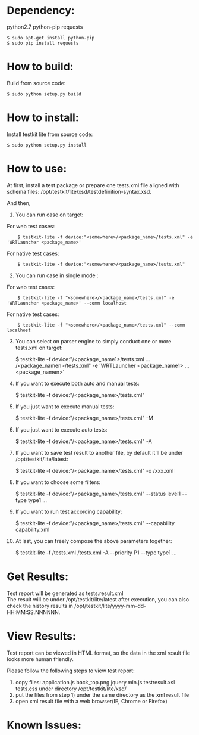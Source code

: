 # Dependency:

python2.7 python-pip requests

    $ sudo apt-get install python-pip
    $ sudo pip install requests

# How to build:

Build from source code: 

    $ sudo python setup.py build

# How to install:

Install testkit lite  from source code: 

    $ sudo python setup.py install

# How to use:

At first, install a test package or prepare one tests.xml file aligned with schema files: /opt/testkit/lite/xsd/testdefinition-syntax.xsd.

And then,

   1) You can run case on target:
    
   For web test cases:
   
        $ testkit-lite -f device:"<somewhere>/<package_name>/tests.xml" -e 'WRTLauncher <package_name>'
   For native test cases:
   
        $ testkit-lite -f device:"<somewhere>/<package_name>/tests.xml" 

   2) You can run case in single mode :
   
   For web test cases:
   
        $ testkit-lite -f "<somewhere>/<package_name>/tests.xml" -e 'WRTLauncher <package_name>' --comm localhost
   For native test cases:
   
        $ testkit-lite -f "<somewhere>/<package_name>/tests.xml" --comm localhost

   3) You can select on parser engine to simply conduct one or more tests.xml on target:
   
        $ testkit-lite -f device:"<somewhere>/<package_name1>/tests.xml ... <somewhere>/<package_namen>/tests.xml" -e 'WRTLauncher <package_name1> ... <package_namen>'

   4) If you want to execute both auto and manual tests:
    
        $ testkit-lite -f device:"<somewhere>/<package_name>/tests.xml"
        
   5) If you just want to execute manual tests:
   
        $ testkit-lite -f device:"<somewhere>/<package_name>/tests.xml" -M
        
   6) If you just want to execute auto tests:
   
        $ testkit-lite -f device:"<somewhere>/<package_name>/tests.xml" -A
       
   7) If you want to save test result to another file, by default it'll be under /opt/testkit/lite/latest:
   
        $ testkit-lite -f device:"<somewhere>/<package_name>/tests.xml" -o <somewhere>/xxx.xml
        
   8) If you want to choose some filters:
   
        $ testkit-lite -f device:"<somewhere>/<package_name>/tests.xml" --status level1 --type type1 ...

   9) If you want to run test according capability:
   
        $ testkit-lite -f device:"<somewhere>/<package_name>/tests.xml" --capability capability.xml
        
   10) At last, you can freely compose the above parameters together:
   
        $ testkit-lite -f <somewhere1>/tests.xml <somewhere2>/tests.xml -A --priority P1 --type type1 ...

# Get Results:

Test report will be generated as tests.result.xml   
The result will be under /opt/testkit/lite/latest after execution, you can also check the history results in /opt/testkit/lite/yyyy-mm-dd-HH:MM:SS.NNNNNN.

# View Results:

Test report can be viewed in HTML format, so the data in the xml result file looks more human friendly.

Please follow the following steps to view test report:
   1) copy files: application.js back_top.png jquery.min.js testresult.xsl tests.css under directory /opt/testkit/lite/xsd/
   2) put the files from step 1) under the same directory as the xml result file
   3) open xml result file with a web browser(IE, Chrome or Firefox)

# Known Issues:


